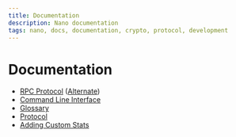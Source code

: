 ```yaml
---
title: Documentation
description: Nano documentation
tags: nano, docs, documentation, crypto, protocol, development
---
```


# Documentation

- <a href="https://docs.nano.org/commands/rpc-protocol/" target="_blank">RPC Protocol</a> (<a href="https://github.com/nanobox-cc/openapi-nano-spec" target="_blank">Alternate</a>)
- <a href="https://docs.nano.org/commands/command-line-interface/" target="_blank">Command Line Interface</a>
- <a href="https://docs.nano.org/glossary/" target="_blank">Glossary</a>
- [Protocol](/getting-started-devs/protocol-reference)
- [Adding Custom Stats](/getting-started-devs/adding-custom-stats)
